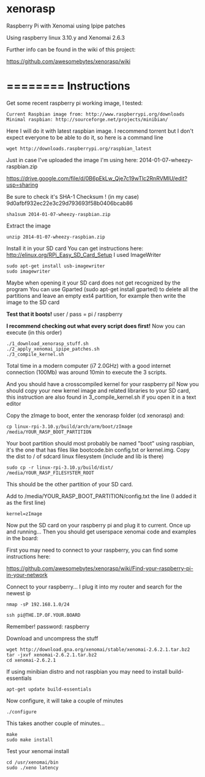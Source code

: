 xenorasp
========

Raspberry Pi with Xenomai using Ipipe patches

Using raspberry linux 3.10.y and Xenomai 2.6.3

Further info can be found in the wiki of this project:

https://github.com/awesomebytes/xenorasp/wiki


========
**Instructions**
========

Get some recent raspberry pi working image, I tested:
```
Current Raspbian image from: http://www.raspberrypi.org/downloads
Minimal raspbian: http://sourceforge.net/projects/minibian/
```

Here I will do it with latest raspbian image.
I recommend torrent but I don't expect everyone to be able to do it, so here is a command line
```
wget http://downloads.raspberrypi.org/raspbian_latest
```

Just in case I've uploaded the image I'm using here: 2014-01-07-wheezy-raspbian.zip

https://drive.google.com/file/d/0B6pEkLw_Qje7c19wTlc2RnRVMlU/edit?usp=sharing

Be sure to check it's SHA-1 Checksum ! (in my case)
9d0afbf932ec22e3c29d793693f58b0406bcab86
```
sha1sum 2014-01-07-wheezy-raspbian.zip
```

Extract the image
```
unzip 2014-01-07-wheezy-raspbian.zip
```

Install it in your SD card
You can get instructions here: http://elinux.org/RPi_Easy_SD_Card_Setup
I used ImageWriter
```
sudo apt-get install usb-imagewriter
sudo imagewriter
```
Maybe when opening it your SD card does not get recognized by the program
You can use Gparted (sudo apt-get install gparted) to delete all the partitions and leave an empty ext4 partition, for example
then write the image to the SD card

**Test that it boots!**
user / pass = pi / raspberry

**I recommend checking out what every script does first!**
Now you can execute (in this order)
```
./1_download_xenorasp_stuff.sh
./2_apply_xenomai_ipipe_patches.sh
./3_compile_kernel.sh
```
Total time in a modern computer (i7 2.0GHz) with a good internet connection (100Mb) was around 10min to execute the 3 scripts.

And you should have a crosscompiled kernel for your raspberry pi!
Now you should copy your new kernel image and related libraries to your SD card,
this instruction are also found in 3_compile_kernel.sh if you open it in a text editor


Copy the zImage to boot, enter the xenorasp folder (cd xenorasp) and:
```
cp linux-rpi-3.10.y/build/arch/arm/boot/zImage /media/YOUR_RASP_BOOT_PARTITION
```
Your boot partition should most probably be named "boot" using raspbian, it's the one that has files like bootcode.bin config.txt or kernel.img.
Copy the dist to / of sdcard linux filesystem (include and lib is there)
```
sudo cp -r linux-rpi-3.10.y/build/dist/ /media/YOUR_RASP_FILESYSTEM_ROOT 
```
This should be the other partition of your SD card.

Add to /media/YOUR_RASP_BOOT_PARTITION/config.txt the line (I added it as the first line)
```
kernel=zImage
```

Now put the SD card on your raspberry pi and plug it to current.
Once up and running...
Then you should get userspace xenomai code and examples in the board:

First you may need to connect to your raspberry, you can find some instructions here:

https://github.com/awesomebytes/xenorasp/wiki/Find-your-raspberry-pi-in-your-network

Connect to your raspberry... I plug it into my router and search for the newest ip
```
nmap -sP 192.168.1.0/24
```
```
ssh pi@THE.IP.OF.YOUR.BOARD
```
Remember! password: raspberry

Download and uncompress the stuff
```
wget http://download.gna.org/xenomai/stable/xenomai-2.6.2.1.tar.bz2
tar -jxvf xenomai-2.6.2.1.tar.bz2
cd xenomai-2.6.2.1
```

If using minibian distro and not raspbian you may need to install build-essentials
```
apt-get update build-essentials
```
Now configure, it will take a couple of minutes
```
./configure
```

This takes another couple of minutes...
```
make
sudo make install
```

Test your xenomai install
```
cd /usr/xenomai/bin
sudo ./xeno latency
```


